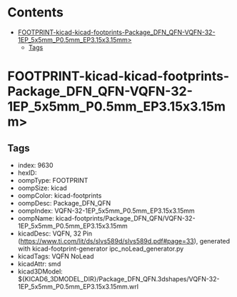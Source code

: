 



Contents
========

* [FOOTPRINT-kicad-kicad-footprints-Package_DFN_QFN-VQFN-32-1EP_5x5mm_P0.5mm_EP3.15x3.15mm>](#footprint-kicad-kicad-footprints-package_dfn_qfn-vqfn-32-1ep_5x5mm_p05mm_ep315x315mm)
	* [Tags](#tags)

# FOOTPRINT-kicad-kicad-footprints-Package_DFN_QFN-VQFN-32-1EP_5x5mm_P0.5mm_EP3.15x3.15mm>

## Tags

- index: 9630
- hexID: 
- oompType: FOOTPRINT
- oompSize: kicad
- oompColor: kicad-footprints
- oompDesc: Package_DFN_QFN
- oompIndex: VQFN-32-1EP_5x5mm_P0.5mm_EP3.15x3.15mm
- oompName: kicad-footprints/Package_DFN_QFN/VQFN-32-1EP_5x5mm_P0.5mm_EP3.15x3.15mm
- kicadDesc: VQFN, 32 Pin (https://www.ti.com/lit/ds/slvs589d/slvs589d.pdf#page=33), generated with kicad-footprint-generator ipc_noLead_generator.py
- kicadTags: VQFN NoLead
- kicadAttr: smd
- kicad3DModel: ${KICAD6_3DMODEL_DIR}/Package_DFN_QFN.3dshapes/VQFN-32-1EP_5x5mm_P0.5mm_EP3.15x3.15mm.wrl

